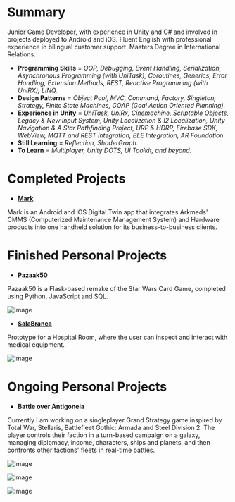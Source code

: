 # Summary
Junior Game Developer, with experience in Unity and C# and involved in projects deployed to Android and iOS. Fluent English with professional experience in bilingual customer support. Masters Degree in International Relations.

- **Programming Skills** = _OOP, Debugging, Event Handling, Serialization, Asynchronous Programming (with UniTask), Coroutines, Generics, Error Handling, Extension Methods, REST, Reactive Programming (with UniRX), LINQ._
- **Design Patterns** = _Object Pool, MVC, Command, Factory, Singleton, Strategy, Finite State Machines, GOAP (Goal Action Oriented Planning)._
- **Experience in Unity** = _UniTask, UniRx, Cinemachine, Scriptable Objects, Legacy & New Input System, Unity Localization & I2 Localization, Unity Navigation & A Star Pathfinding Project, URP & HDRP, Firebase SDK, WebView, MQTT and REST Integration, BLE Integration, AR Foundation._
- **Still Learning** = _Reflection, ShaderGraph._
- **To Learn** = _Multiplayer, Unity DOTS, UI Toolkit, and beyond._

# Completed Projects
- [**Mark**](https://play.google.com/store/apps/details?id=com.ArkMeds.Mark&hl=pt_BR&gl=US)
  
Mark is an Android and iOS Digital Twin app that integrates Arkmeds' CMMS (Computerized Maintenance Management System) and Hardware products into one handheld solution for its business-to-business clients.

# Finished Personal Projects
- [**Pazaak50**](https://github.com/jorlmn/Pazaak50-CS50-Final-Project)
  
Pazaak50 is a Flask-based remake of the Star Wars Card Game, completed using Python, JavaScript and SQL.

![image](https://github.com/jorlmn/JorLMN/assets/114875835/5018c18c-08fe-4df1-acc9-afd2a104706f)

- [**SalaBranca**](https://github.com/jorlmn/SalaBranca_Unity)
  
Prototype for a Hospital Room, where the user can inspect and interact with medical equipment.

![image](https://github.com/jorlmn/JorLMN/assets/114875835/d4d11db8-25d2-4838-8265-1c986759570b)

# Ongoing Personal Projects
- **Battle over Antigoneia**

Currently I am working on a singleplayer Grand Strategy game inspired by Total War, Stellaris, Battlefleet Gothic: Armada and Steel Division 2. The player controls their faction in a turn-based campaign on a galaxy, managing diplomacy, income, characters, ships and planets, and then confronts other factions' fleets in real-time battles.

![image](https://github.com/jorlmn/JorLMN/assets/114875835/3c86a8e5-2a44-4b14-848b-731e3434b2eb)

![image](https://github.com/jorlmn/JorLMN/assets/114875835/17d39710-9d94-42f3-ac32-fcc39426deeb)

![image](https://github.com/jorlmn/JorLMN/assets/114875835/170325e1-eb5c-4eb1-9656-fd8eb4de2eec)
